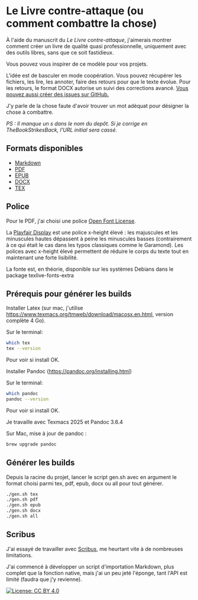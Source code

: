 # Le Livre contre-attaque (ou comment combattre la chose)

À l'aide du manuscrit du *Le Livre contre-attaque*, j'aimerais montrer comment créer un livre de qualité quasi professionnelle, uniquement avec des outils libres, sans que ce soit fastidieux.

Vous pouvez vous inspirer de ce modèle pour vos projets.

L'idée est de basculer en mode coopération.
Vous pouvez récupérer les fichiers, les lire, les annoter, faire des retours pour que le texte évolue.
Pour les retours, le format DOCX autorise un suivi des corrections avancé.
[Vous pouvez aussi créer des issues sur GitHub.](https://github.com/tcrouzet/TheBookStrikeBack/issues)

J'y parle de la chose faute d'avoir trouver un mot adéquat pour désigner la chose à combattre.

*PS : Il manque un s dans le nom du depôt. Si je corrige en TheBookStrikesBack, l'URL initial sera cassé.*

## Formats disponibles

- [Markdown](src/LivreContreAttaque.md)
- [PDF](builds/LivreContreAttaque.pdf)
- [EPUB](builds/LivreContreAttaque.epub)
- [DOCX](builds/LivreContreAttaque.docx)
- [TEX](builds/LivreContreAttaque.tex)

## Police

Pour le PDF, j'ai choisi une police [Open Font License](https://openfontlicense.org/open-font-license-official-text/).

La [Playfair Display](https://fonts.google.com/specimen/Playfair+Display?query=Playfair) est une police x-height élevé : les majuscules et les minuscules hautes dépassent à peine les minuscules basses (contrairement à ce qui était le cas dans les typos classiques comme le Garamond). Les polices avec  x-height élevé permettent de réduire le corps du texte tout en maintenant une forte lisibilité.

La fonte est, en théorie, disponible sur les systèmes Debians dans le package texlive-fonts-extra

## Prérequis pour générer les builds

Installer Latex (sur mac, j'utilise https://www.texmacs.org/tmweb/download/macosx.en.html, version complète 4 Go).

Sur le terminal:

```bash
which tex
tex --version
```

Pour voir si install OK.

Installer Pandoc (https://pandoc.org/installing.html)

Sur le terminal:

```bash
which pandoc
pandoc --version
```

Pour voir si install OK.

Je travaille avec Texmacs 2025 et Pandoc 3.6.4

Sur Mac, mise à jour de pandoc :

```bash
brew upgrade pandoc
```

## Générer les builds

Depuis la racine du projet, lancer le script gen.sh avec en argument le format choisi parmi tex, pdf, epub, docx ou all pour tout générer.

```bash
./gen.sh tex
./gen.sh pdf
./gen.sh epub
./gen.sh docx
./gen.sh all
```

## Scribus

J'ai essayé de travailler avec [Scribus](https://www.scribus.net/), me heurtant vite à de nombreuses limitations.

J'ai commencé à développer un script d'importation Markdown, plus complet que la fonction native, mais j'ai un peu jeté l'éponge, tant l'API est limité (faudra que j'y revienne).

[![License: CC BY 4.0](https://img.shields.io/badge/License-CC%20BY%204.0-lightgrey.svg)](https://creativecommons.org/licenses/by/4.0/)
